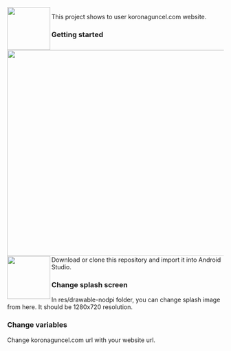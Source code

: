 <img align="left" width="100" height="100" src="https://pbs.twimg.com/media/ETpIJvPXYAEt0O8?format=jpg&name=360x360">
<img align="left" width="640" height="480" src="https://pbs.twimg.com/media/ETpIJ4uWkAELuTD?format=jpg&name=4096x4096">
<img align="left" width="100" height="100" src="https://pbs.twimg.com/media/ETpIKk9XgAISV91?format=jpg&name=large">

This project shows to user koronaguncel.com website.

### Getting started

Download or clone this repository and import it into Android Studio.

### Change splash screen

In res/drawable-nodpi folder, you can change splash image from here. It should be 1280x720 resolution.

### Change variables

Change koronaguncel.com url with your website url.
